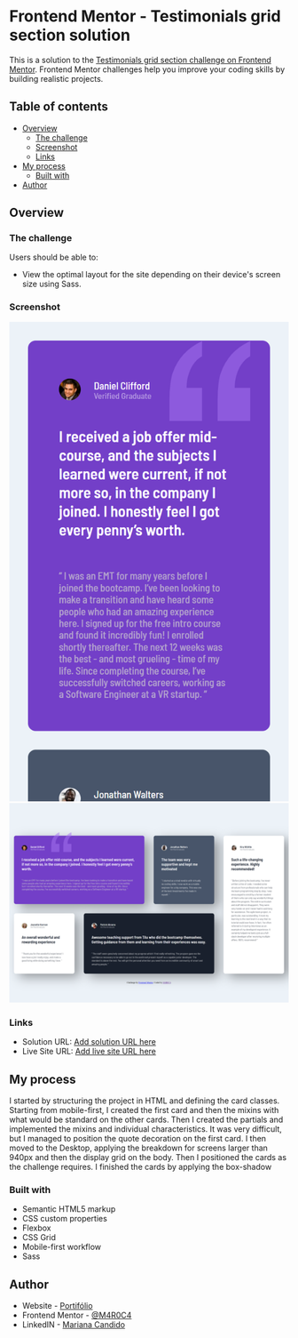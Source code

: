 # Frontend Mentor - Testimonials grid section solution

This is a solution to the [Testimonials grid section challenge on Frontend Mentor](https://www.frontendmentor.io/challenges/testimonials-grid-section-Nnw6J7Un7). Frontend Mentor challenges help you improve your coding skills by building realistic projects. 

## Table of contents

- [Overview](#overview)
  - [The challenge](#the-challenge)
  - [Screenshot](#screenshot)
  - [Links](#links)
- [My process](#my-process)
  - [Built with](#built-with)
- [Author](#author)


## Overview

### The challenge

Users should be able to:

- View the optimal layout for the site depending on their device's screen size using Sass.

### Screenshot

![Mobile](./images/Testimonials-Mobile.png)
![Desktop](./images/Testimonials-Desktop.png)


### Links

- Solution URL: [Add solution URL here](https://your-solution-url.com)
- Live Site URL: [Add live site URL here](https://your-live-site-url.com)

## My process
I started by structuring the project in HTML and defining the card classes.
Starting from mobile-first, I created the first card and then the mixins with what would be standard on the other cards.
Then I created the partials and implemented the mixins and individual characteristics.
It was very difficult, but I managed to position the quote decoration on the first card.
I then moved to the Desktop, applying the breakdown for screens larger than 940px and then the display grid on the body. 
Then I positioned the cards as the challenge requires. I finished the cards by applying the box-shadow

### Built with

- Semantic HTML5 markup
- CSS custom properties
- Flexbox
- CSS Grid
- Mobile-first workflow
- Sass

## Author

- Website - [Portifólio](https://my-page-portifolio.vercel.app/)
- Frontend Mentor - [@M4R0C4](https://www.frontendmentor.io/profile/M4R0C4)
- LinkedIN - [Mariana Candido](https://www.linkedin.com/in/mariana-candido-20b59b88)
